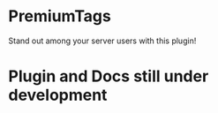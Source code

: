 # PremiumTags

Stand out among your server users with this plugin!

# Plugin and Docs still under development
